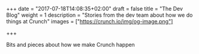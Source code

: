 +++
date = "2017-07-18T14:08:35+02:00"
draft = false
title = "The Dev Blog"
weight = 1
description = "Stories from the dev team about how we do things at Crunch"
images = ["https://crunch.io/img/og-image.png"]

+++

Bits and pieces about how we make Crunch happen
